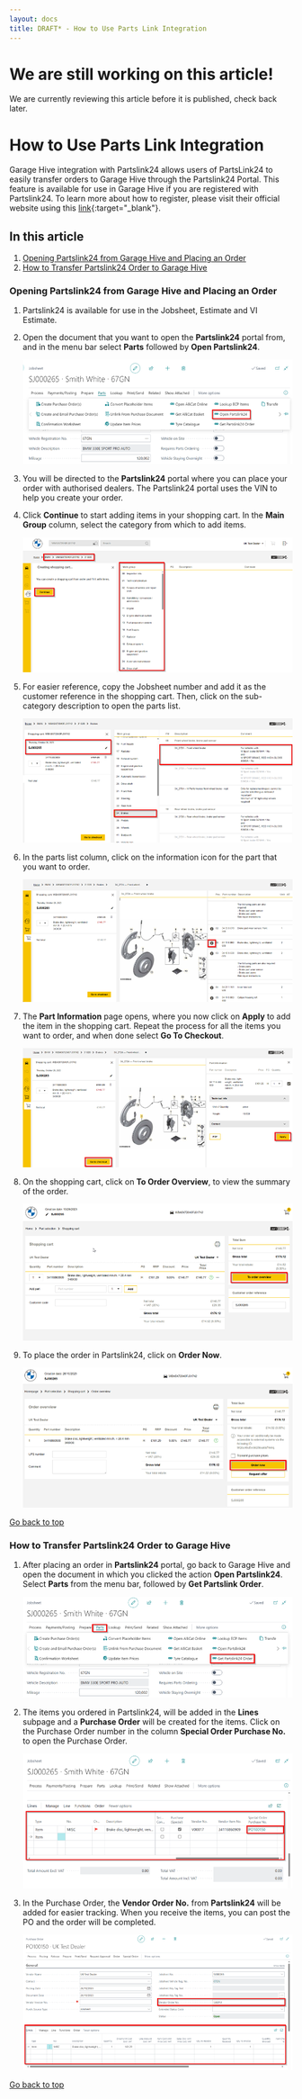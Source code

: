 ```yaml
---
layout: docs
title: DRAFT* - How to Use Parts Link Integration
---
```


<a name="top"></a>

# We are still working on this article!
We are currently reviewing this article before it is published, check back later.

# How to Use Parts Link Integration
Garage Hive integration with Partslink24 allows users of PartsLink24 to easily transfer orders to Garage Hive through the Partslink24 Portal. This feature is available for use in Garage Hive if you are registered with Partslink24. To learn more about how to register, please visit their official website using this [link](https://www.partslink24.com/pl24-html/index.htm?se=oh&au=ig&la=en#:~:text=The%20partslink24%20Portal%20enables%20you,processing%20is%20rapid%20and%20convenient){:target="_blank"}.

## In this article
1. [Opening Partslink24 from Garage Hive and Placing an Order](#opening-partslink24-from-garage-hive-and-placing-an-order)
2. [How to Transfer Partslink24 Order to Garage Hive](#how-to-transfer-partslink24-order-to-garage-hive)

### Opening Partslink24 from Garage Hive and Placing an Order
1. Partslink24 is available for use in the Jobsheet, Estimate and VI Estimate.
2. Open the document that you want to open the **Partslink24** portal from, and in the menu bar select **Parts** followed by **Open Partslink24**.

   ![](media/garagehive-partslink24-open-and-order1.png)

3. You will be directed to the **Partslink24** portal where you can place your order with authorised dealers. The Partslink24 portal uses the VIN to help you create your order. 
4. Click **Continue** to start adding items in your shopping cart.  In the **Main Group** column, select the category from which to add items.

   ![](media/garagehive-partslink24-open-and-order2.png)

5. For easier reference, copy the Jobsheet number and add it as the customer reference in the shopping cart. Then, click on the sub-category description to open the parts list.

   ![](media/garagehive-partslink24-open-and-order3.png)

6. In the parts list column, click on the information icon for the part that you want to order.

   ![](media/garagehive-partslink24-open-and-order4.png)

7. The **Part Information** page opens, where you now click on **Apply** to add the item in the shopping cart. Repeat the process for all the items you want to order, and when done select **Go To Checkout**.

   ![](media/garagehive-partslink24-open-and-order5.png)

8. On the shopping cart, click on **To Order Overview**, to view the summary of the order.

   ![](media/garagehive-partslink24-open-and-order6.png)

9. To place the order in Partslink24, click on **Order Now**.

   ![](media/garagehive-partslink24-open-and-order7.png)


[Go back to top](#top)

### How to Transfer Partslink24 Order to Garage Hive
1. After placing an order in **Partslink24** portal, go back to Garage Hive and open the document in which you clicked the action **Open Partslink24**. Select **Parts** from the menu bar, followed by **Get Partslink Order**.

   ![](media/garagehive-partslink24-transfer-order1.png)

2. The items you ordered in Partslink24, will be added in the **Lines** subpage and a **Purchase Order** will be created for the items. Click on the Purchase Order number in the column **Special Order Purchase No.** to open the Purchase Order.

   ![](media/garagehive-partslink24-transfer-order2.png)

3. In the Purchase Order, the **Vendor Order No.** from **Partslink24** will be added for easier tracking. When you receive the items, you can post the PO and the order will be completed.

   ![](media/garagehive-partslink24-transfer-order3.png)


[Go back to top](#top)